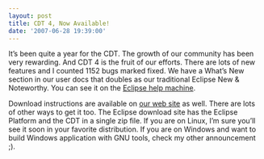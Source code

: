 ```yaml
---
layout: post
title: CDT 4, Now Available!
date: '2007-06-28 19:39:00'
---
```



It’s been quite a year for the CDT. The growth of our community has been very rewarding. And CDT 4 is the fruit of our efforts. There are lots of new features and I counted 1152 bugs marked fixed. We have a What’s New section in our user docs that doubles as our traditional Eclipse New & Noteworthy. You can see it on the [Eclipse help machine](http://help.eclipse.org/help33/index.jsp?topic=/org.eclipse.cdt.doc.user/concepts/cdt_c_whatsnew.htm).

Download instructions are available on [our web site](http://www.eclipse.org/cdt) as well. There are lots of other ways to get it too. The Eclipse download site has the Eclipse Platform and the CDT in a single zip file. If you are on Linux, I’m sure you’ll see it soon in your favorite distribution. If you are on Windows and want to build Windows application with GNU tools, check my other announcement ;).



